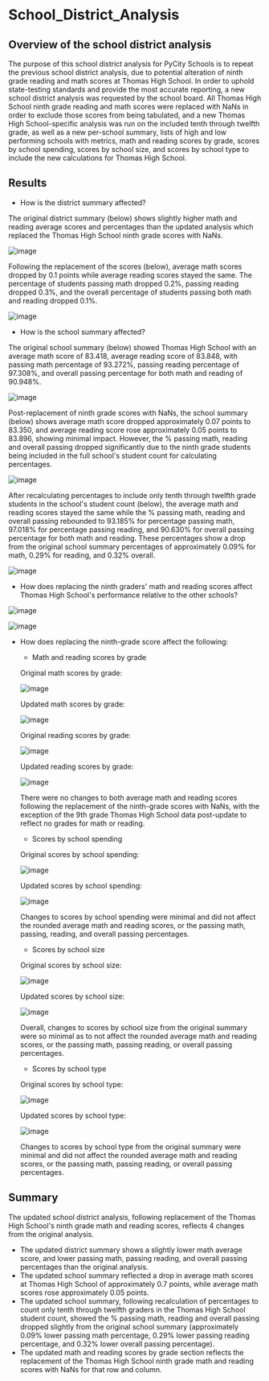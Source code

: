 # School_District_Analysis

## Overview of the school district analysis
The purpose of this school district analysis for PyCity Schools is to repeat the previous school district analysis, due to potential alteration of ninth grade reading and math scores at Thomas High School.  In order to uphold state-testing standards and provide the most accurate reporting, a new school district analysis was requested by the school board. All Thomas High School ninth grade reading and math scores were replaced with NaNs in order to exclude those scores from being tabulated, and a new Thomas High School-specific analysis was run on the included tenth through twelfth grade, as well as a new per-school summary, lists of high and low performing schools with metrics, math and reading scores by grade, scores by school spending, scores by school size, and scores by school type to include the new calculations for Thomas High School. 


## Results
- How is the district summary affected?

The original district summary (below) shows slightly higher math and reading average scores and percentages than the updated analysis which replaced the Thomas High School ninth grade scores with NaNs.

![image](Resources/district_summary_pre.PNG)

Following the replacement of the scores (below), average math scores dropped by 0.1 points while average reading scores stayed the same.  The percentage of students passing math dropped 0.2%, passing reading dropped 0.3%, and the overall percentage of students passing both math and reading dropped 0.1%.    

![image](Resources/district_summary_post.PNG)

- How is the school summary affected?

The original school summary (below) showed Thomas High School  with an average math score of 83.418, average reading score of 83.848, with passing math percentage of 93.272%, passing reading percentage of 97.308%, and overall passing percentage for both math and reading of 90.948%.  

![image](Resources/school_summary_pre.PNG)

Post-replacement of ninth grade scores with NaNs, the school summary (below) shows average math score dropped approximately 0.07 points to 83.350, and average reading score rose approximately 0.05 points to 83.896, showing minimal impact.  However, the % passing math, reading and overall passing dropped significantly due to the ninth grade students being included in the full school's student count for calculating percentages.    

![image](Resources/school_summary_post.PNG)

After recalculating percentages to include only tenth through twelfth grade students in the school's student count (below), the average math and reading scores stayed the same while the % passing math, reading and overall passing rebounded to 93.185% for percentage passing math, 97.018% for percentage passing reading, and 90.630% for overall passing percentage for both math and reading. These percentages show a drop from the original school summary percentages of approximately 0.09% for math, 0.29% for reading, and 0.32% overall.  

![image](Resources/school_summary_refactored.PNG)

- How does replacing the ninth graders' math and reading scores affect Thomas High School's performance relative to the other schools?

![image](Resources/top_five_pre.PNG)

![image](Resources/top_five_post.PNG)

- How does replacing the ninth-grade score affect the following:
    - Math and reading scores by grade
    
    Original math scores by grade: 
    
    ![image](Resources/math_scores_by_grade_pre.PNG)
    
    Updated math scores by grade: 
    
    ![image](Resources/math_scores_by_grade_post.PNG)
    
    Original reading scores by grade:
    
    ![image](Resources/reading_scores_by_grade_pre.PNG)

    Updated reading scores by grade: 
    
    ![image](Resources/reading_scores_by_grade_post.PNG)
    
    There were no changes to both average math and reading scores following the replacement of the ninth-grade scores with NaNs, with the exception of the 9th grade Thomas High School data post-update to reflect no grades for math or reading.  
    
    - Scores by school spending  

    Original scores by school spending: 
    
    ![image](Resources/scores_school_spending_pre.PNG)
    
    Updated scores by school spending: 
    
    ![image](Resources/scores_school_spending_post.PNG)
    
    Changes to scores by school spending were minimal and did not affect the rounded average math and reading scores, or the passing math, passing, reading, and overall passing percentages. 
    
    - Scores by school size

    Original scores by school size:
    
    ![image](Resources/scores_school_size_pre1.png)
    
    Updated scores by school size:
    
    ![image](Resources/scores_school_size_post.PNG)
    
    Overall, changes to scores by school size from the original summary were so minimal as to not affect the rounded average math and reading scores, or the passing math, passing reading, or overall passing percentages. 
    
    - Scores by school type

    Original scores by school type: 

    ![image](Resources/scores_school_type_pre.PNG)
    
    Updated scores by school type: 
    
    ![image](Resources/scores_school_type_post.PNG)
    
    Changes to scores by school type from the original summary were minimal and did not affect the rounded average math and    reading scores, or the passing math, passing reading, or overall passing percentages. 


## Summary
The updated school district analysis, following replacement of the Thomas High School's ninth grade math and reading scores, reflects 4 changes from the original analysis.  
- The updated district summary shows a slightly lower math average score, and lower passing math, passing reading, and overall passing percentages than the original analysis.  
- The updated school summary reflected a drop in average math scores at Thomas High School of approximately 0.7 points, while average math scores rose approximately 0.05 points.   
- The updated school summary, following recalculation of percentages to count only tenth through twelfth graders in the Thomas High School student count, showed the % passing math, reading and overall passing dropped slightly from the original school summary (approximately 0.09% lower passing math percentage, 0.29% lower passing reading percentage, and 0.32% lower overall passing percentage).  
- The updated math and reading scores by grade section reflects the replacement of the Thomas High School ninth grade math and reading scores with NaNs for that row and column.  
